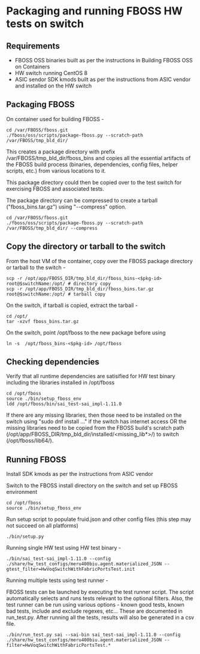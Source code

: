 # Packaging and running FBOSS HW tests on switch

## Requirements
 - FBOSS OSS binaries built as per the instructions in Building FBOSS OSS on Containers
 - HW switch running CentOS 8
 - ASIC sendor SDK kmods built as per the instructions from ASIC vendor and installed on the HW switch

## Packaging FBOSS

On container used for building FBOSS -

```
cd /var/FBOSS/fboss.git
./fboss/oss/scripts/package-fboss.py --scratch-path /var/FBOSS/tmp_bld_dir/
```

This creates a package directory with prefix /var/FBOSS/tmp_bld_dir/fboss_bins and copies all the essential artifacts of the FBOSS build process (binaries, dependencies, config files, helper scripts, etc.) from various locations to it.

This package directory could then be copied over to the test switch for exercising FBOSS and associated tests.

The package directory can be compressed to create a tarball ("fboss_bins.tar.gz") using "--compress" option.

```
cd /var/FBOSS/fboss.git
./fboss/oss/scripts/package-fboss.py --scratch-path /var/FBOSS/tmp_bld_dir/ --compress
```

## Copy the directory or tarball to the switch

From the host VM of the container, copy over the FBOSS package directory or tarball to the switch -

```
scp -r /opt/app/FBOSS_DIR/tmp_bld_dir/fboss_bins-<$pkg-id> root@$switchName:/opt/ # directory copy
scp -r /opt/app/FBOSS_DIR/tmp_bld_dir/fboss_bins.tar.gz root@$switchName:/opt/ # tarball copy
```

On the switch, if tarball is copied, extract the tarball -

```
cd /opt/
tar -xzvf fboss_bins.tar.gz
```

On the switch, point /opt/fboss to the new package before using

```
ln -s  /opt/fboss_bins-<$pkg-id> /opt/fboss
```

## Checking dependencies

Verify that all runtime dependencies are satisified for HW test binary including the libraries installed in /opt/fboss

```
cd /opt/fboss
source ./bin/setup_fboss_env
ldd /opt/fboss/bin/sai_test-sai_impl-1.11.0
```

If there are any missing libraries, then those need to be installed on the switch using "sudo dnf install ..." if the switch has internet access OR the missing libraries need to be copied from the FBOSS build's scratch path (/opt/app/FBOSS_DIR/tmp_bld_dir/installed/<missing_lib*>/) to switch (/opt/fboss/lib64/).

## Running FBOSS

Install SDK kmods as per the instructions from ASIC vendor

Switch to the FBOSS install directory on the switch and set up FBOSS environment

```
cd /opt/fboss
source ./bin/setup_fboss_env
```

Run setup script to populate fruid.json and other config files (this step may not succeed on all platforms)

```
./bin/setup.py
```

Running single HW test using HW test binary -

```
./bin/sai_test-sai_impl-1.11.0 --config ./share/hw_test_configs/meru400biu.agent.materialized_JSON --gtest_filter=HwVoqSwitchWithFabricPortsTest.init
```

Running multiple tests using test runner -

FBOSS tests can be launched by executing the test runner script. The script automatically selects and runs tests relevant to the optional filters. Also, the test runner can be run using various options - known good tests, known bad tests, include and exclude regexes, etc... These are documented in run_test.py. After running all the tests, results will also be generated in a csv file.

```
./bin/run_test.py sai --sai-bin sai_test-sai_impl-1.11.0 --config ./share/hw_test_configs/meru400biu.agent.materialized_JSON --filter=HwVoqSwitchWithFabricPortsTest.*
```
